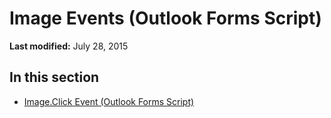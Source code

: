 
# Image Events (Outlook Forms Script)

 **Last modified:** July 28, 2015


## In this section


-  [Image.Click Event (Outlook Forms Script)](59ac08ce-2527-6cfb-ac0b-66322bc10e9f.md)
    
